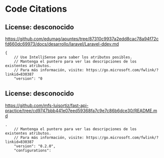 # Code Citations

## License: desconocido
https://github.com/edumag/apuntes/tree/87310c9937a2edd8cac78a94f72cfd660dc69973/docs/desarrollo/laravel/Laravel-ddev.md

```
{
    // Use IntelliSense para saber los atributos posibles.
    // Mantenga el puntero para ver las descripciones de los existentes atributos.
    // Para más información, visite: https://go.microsoft.com/fwlink/?linkid=830387
    "version": "0
```


## License: desconocido
https://github.com/mfs-luisortiz/fast-api-practice/tree/cd9747bbb441e07eed59368fa7c9e7c86b6dce30/README.md

```
.
    // Mantenga el puntero para ver las descripciones de los existentes atributos.
    // Para más información, visite: https://go.microsoft.com/fwlink/?linkid=830387
    "version": "0.2.0",
    "configurations":
```

